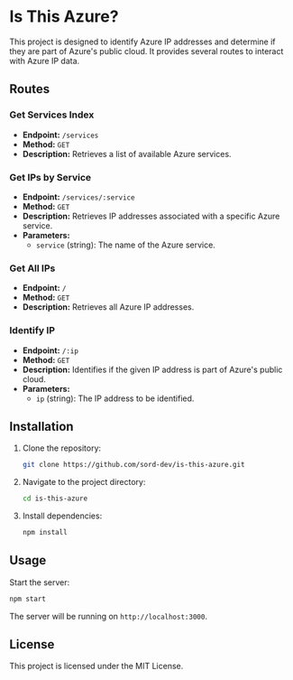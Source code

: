 # Is This Azure?

This project is designed to identify Azure IP addresses and determine if they are part of Azure's public cloud. It provides several routes to interact with Azure IP data.

## Routes

### Get Services Index
- **Endpoint:** `/services`
- **Method:** `GET`
- **Description:** Retrieves a list of available Azure services.

### Get IPs by Service
- **Endpoint:** `/services/:service`
- **Method:** `GET`
- **Description:** Retrieves IP addresses associated with a specific Azure service.
- **Parameters:**
    - `service` (string): The name of the Azure service.

### Get All IPs
- **Endpoint:** `/`
- **Method:** `GET`
- **Description:** Retrieves all Azure IP addresses.

### Identify IP
- **Endpoint:** `/:ip`
- **Method:** `GET`
- **Description:** Identifies if the given IP address is part of Azure's public cloud.
- **Parameters:**
    - `ip` (string): The IP address to be identified.

## Installation

1. Clone the repository:
     ```bash
     git clone https://github.com/sord-dev/is-this-azure.git
     ```
2. Navigate to the project directory:
     ```bash
     cd is-this-azure
     ```
3. Install dependencies:
     ```bash
     npm install
     ```

## Usage

Start the server:
```bash
npm start
```

The server will be running on `http://localhost:3000`.

## License

This project is licensed under the MIT License.